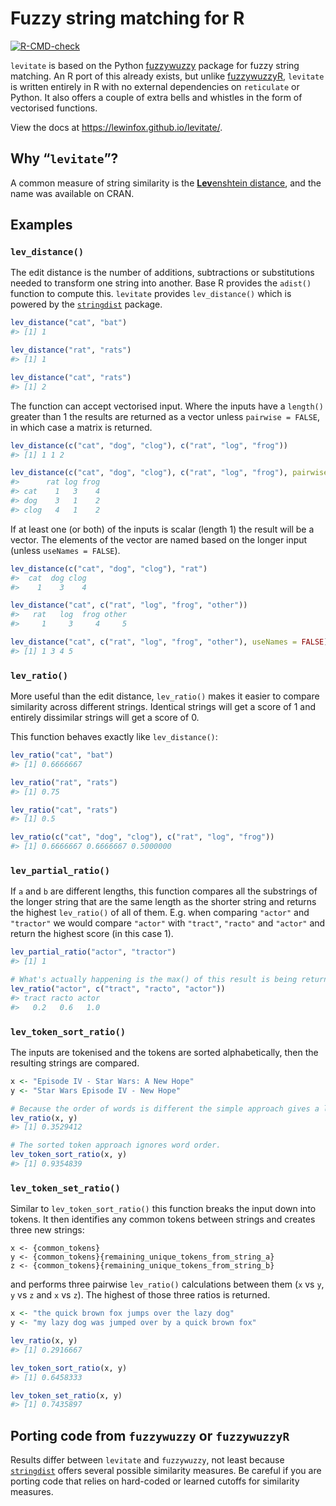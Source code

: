 
<!-- README.md is generated from README.Rmd. Please edit that file -->

# Fuzzy string matching for R

<!-- badges: start -->

<!-- [![](http://cranlogs.r-pkg.org/badges/grand-total/levitate)](https://cran.r-project.org/package=levitate) -->

[![R-CMD-check](https://github.com/lewinfox/levitate/workflows/R-CMD-check/badge.svg)](https://github.com/lewinfox/levitate/actions)
<!-- badges: end -->

`levitate` is based on the Python
[fuzzywuzzy](https://github.com/seatgeek/fuzzywuzzy) package for fuzzy
string matching. An R port of this already exists, but unlike
[fuzzywuzzyR](https://github.com/mlampros/fuzzywuzzyR), `levitate` is
written entirely in R with no external dependencies on `reticulate` or
Python. It also offers a couple of extra bells and whistles in the form
of vectorised functions.

View the docs at <https://lewinfox.github.io/levitate/>.

## Why “`levitate`”?

A common measure of string similarity is the [**Lev**enshtein
distance](https://en.wikipedia.org/wiki/Levenshtein_distance), and the
name was available on CRAN.

## Examples

### `lev_distance()`

The edit distance is the number of additions, subtractions or
substitutions needed to transform one string into another. Base R
provides the `adist()` function to compute this. `levitate` provides
`lev_distance()` which is powered by the
[`stringdist`](https://github.com/markvanderloo/stringdist) package.

``` r
lev_distance("cat", "bat")
#> [1] 1

lev_distance("rat", "rats")
#> [1] 1

lev_distance("cat", "rats")
#> [1] 2
```

The function can accept vectorised input. Where the inputs have a
`length()` greater than 1 the results are returned as a vector unless
`pairwise = FALSE`, in which case a matrix is returned.

``` r
lev_distance(c("cat", "dog", "clog"), c("rat", "log", "frog"))
#> [1] 1 1 2

lev_distance(c("cat", "dog", "clog"), c("rat", "log", "frog"), pairwise = FALSE)
#>      rat log frog
#> cat    1   3    4
#> dog    3   1    2
#> clog   4   1    2
```

If at least one (or both) of the inputs is scalar (length 1) the result
will be a vector. The elements of the vector are named based on the
longer input (unless `useNames = FALSE`).

``` r
lev_distance(c("cat", "dog", "clog"), "rat")
#>  cat  dog clog 
#>    1    3    4

lev_distance("cat", c("rat", "log", "frog", "other"))
#>   rat   log  frog other 
#>     1     3     4     5

lev_distance("cat", c("rat", "log", "frog", "other"), useNames = FALSE)
#> [1] 1 3 4 5
```

### `lev_ratio()`

More useful than the edit distance, `lev_ratio()` makes it easier to
compare similarity across different strings. Identical strings will get
a score of 1 and entirely dissimilar strings will get a score of 0.

This function behaves exactly like `lev_distance()`:

``` r
lev_ratio("cat", "bat")
#> [1] 0.6666667

lev_ratio("rat", "rats")
#> [1] 0.75

lev_ratio("cat", "rats")
#> [1] 0.5

lev_ratio(c("cat", "dog", "clog"), c("rat", "log", "frog"))
#> [1] 0.6666667 0.6666667 0.5000000
```

### `lev_partial_ratio()`

If `a` and `b` are different lengths, this function compares all the
substrings of the longer string that are the same length as the shorter
string and returns the highest `lev_ratio()` of all of them. E.g. when
comparing `"actor"` and `"tractor"` we would compare `"actor"` with
`"tract"`, `"racto"` and `"actor"` and return the highest score (in this
case 1).

``` r
lev_partial_ratio("actor", "tractor")
#> [1] 1

# What's actually happening is the max() of this result is being returned
lev_ratio("actor", c("tract", "racto", "actor"))
#> tract racto actor 
#>   0.2   0.6   1.0
```

### `lev_token_sort_ratio()`

The inputs are tokenised and the tokens are sorted alphabetically, then
the resulting strings are compared.

``` r
x <- "Episode IV - Star Wars: A New Hope"
y <- "Star Wars Episode IV - New Hope"

# Because the order of words is different the simple approach gives a low match ratio.
lev_ratio(x, y)
#> [1] 0.3529412

# The sorted token approach ignores word order.
lev_token_sort_ratio(x, y)
#> [1] 0.9354839
```

### `lev_token_set_ratio()`

Similar to `lev_token_sort_ratio()` this function breaks the input down
into tokens. It then identifies any common tokens between strings and
creates three new strings:

    x <- {common_tokens}
    y <- {common_tokens}{remaining_unique_tokens_from_string_a}
    z <- {common_tokens}{remaining_unique_tokens_from_string_b}

and performs three pairwise `lev_ratio()` calculations between them (`x`
vs `y`, `y` vs `z` and `x` vs `z`). The highest of those three ratios is
returned.

``` r
x <- "the quick brown fox jumps over the lazy dog"
y <- "my lazy dog was jumped over by a quick brown fox"

lev_ratio(x, y)
#> [1] 0.2916667

lev_token_sort_ratio(x, y)
#> [1] 0.6458333

lev_token_set_ratio(x, y)
#> [1] 0.7435897
```

## Porting code from `fuzzywuzzy` or `fuzzywuzzyR`

Results differ between `levitate` and `fuzzywuzzy`, not least because
[`stringdist`](https://github.com/markvanderloo/stringdist) offers
several possible similarity measures. Be careful if you are porting code
that relies on hard-coded or learned cutoffs for similarity measures.
